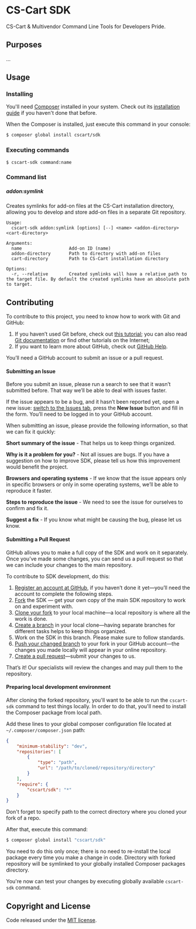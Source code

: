 # CS-Cart SDK
CS-Cart & Multivendor Command Line Tools for Developers Pride.

## Purposes
...

## Usage
### Installing
You'll need [Composer](https://getcomposer.org) installed in your system. Check out its [installation guide](https://getcomposer.org/doc/00-intro.md#globally) if you haven't done that before.

When the Composer is installed, just execute this command in your console:
```bash
$ composer global install cscart/sdk
```

### Executing commands

```bash
$ cscart-sdk command:name
```

### Command list

##### addon:symlink
Creates symlinks for add-on files at the CS-Cart installation directory, allowing you to develop and store add-on files in a separate Git repository.
```
Usage:
  cscart-sdk addon:symlink [options] [--] <name> <addon-directory> <cart-directory>

Arguments:
  name                  Add-on ID (name)
  addon-directory       Path to directory with add-on files
  cart-directory        Path to CS-Cart installation directory

Options:
  -r, --relative        Created symlinks will have a relative path to the target file. By default the created symlinks have an absolute path to target.
```



## Contributing
To contribute to this project, you need to know how to work with Git and GitHub:

1. If you haven’t used Git before, check out [this tutorial](http://try.github.io/); you can also read [Git documentation](https://git-scm.com/documentation) or find other tutorials on the Internet;
2. If you want to learn more about GitHub, check out [GitHub Help](https://help.github.com/).

You’ll need a GitHub account to submit an issue or a pull request.

#### Submitting an Issue
Before you submit an issue, please run a search to see that it wasn’t submitted before. That way we’ll be able to deal with issues faster.

If the issue appears to be a bug, and it hasn’t been reported yet, open a new issue: [switch to the Issues tab](https://github.com/cscart/sdk/issues), press the **New Issue** button and fill in the form. You’ll need to be logged in to your GitHub account.

When submitting an issue, please provide the following information, so that we can fix it quickly:

**Short summary of the issue** - That helps us to keep things organized.

**Why is it a problem for you?** - Not all issues are bugs. If you have a suggestion on how to improve SDK, please tell us how this improvement would benefit the project.

**Browsers and operating systems** - If we know that the issue appears only in specific browsers or only in some operating systems, we’ll be able to reproduce it faster.

**Steps to reproduce the issue** - We need to see the issue for ourselves to confirm and fix it.

**Suggest a fix** - If you know what might be causing the bug, please let us know.

#### Submitting a Pull Request

GitHub allows you to make a full copy of the SDK and work on it separately. Once you’ve made some changes, you can send us a pull request so that we can include your changes to the main repository.

To contribute to SDK development, do this:

1. [Register an account at GitHub](https://github.com/join), if you haven’t done it yet—you’ll need the account to complete the following steps.
2. [Fork](https://help.github.com/articles/fork-a-repo/) the SDK — get your own copy of the main SDK repository to work on and experiment with.
3. [Clone your fork](https://help.github.com/articles/cloning-a-repository/) to your local machine—a local repository is where all the work is done.
4. [Create a branch](https://git-scm.com/book/en/v2/Git-Branching-Basic-Branching-and-Merging) in your local clone—having separate branches for different tasks helps to keep things organized.
5. Work on the SDK in this branch. Please make sure to follow standards.
6. [Push your changed branch](https://help.github.com/articles/pushing-to-a-remote/) to your fork in your GitHub account—the changes you made locally will appear in your online repository.
7. [Create a pull request](https://help.github.com/articles/using-pull-requests)—submit your changes to us.

That’s it! Our specialists will review the changes and may pull them to the repository.

#### Preparing local development environment

After cloning the forked repository, you'll want to be able to run the `cscart-sdk` command to test things locally.
In order to do that, you'll need to install the Composer package from local path.

Add these lines to your global composer configuration file located at `~/.composer/composer.json` path:
```json
{
    "minimum-stability": "dev",
    "repositories": [
        {
            "type": "path",
            "url": "/path/to/cloned/repository/directory"
        }
    ],
    "require": {
        "cscart/sdk": "*"
    }
}
```
Don't forget to specify path to the correct directory where you cloned your fork of a repo.

After that, execute this command:

```sh
$ composer global install "cscart/sdk"
```

You need to do this only once; there is no need to re-install the local package every time you make a change in code. Directory with forked repository will be symlinked to your globally installed Composer packages directory.

You're now can test your changes by executing globally available `cscart-sdk` command.

## Copyright and License
Code released under the [MIT license](https://opensource.org/licenses/MIT).